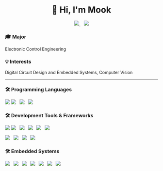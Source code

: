 <h1 align="center">👋 Hi, I'm Mook</h1>
<p align="center">
  <a href="https://www.youtube.com/@%EA%B0%95%EB%AA%85%EB%AC%B5-m3p" target="_blank">
    <img src="https://img.shields.io/badge/Youtube-FF0000?style=flat-square&logo=youtube&logoColor=white" />
  </a>
  &nbsp;&nbsp;
  <a href="mailto:kangmm6821@gmail.com" target="_blank">
    <img src="https://img.shields.io/badge/Gmail-D14836?style=flat-square&logo=gmail&logoColor=white" />
  </a>
</p>

<h3>🎓 Major</h3>
<p>Electronic Control Engineering</p>

<h3>💡 Interests</h3>
<p>Digital Circuit Design and Embedded Systems, Computer Vision</p>

---

<h3>🛠 Programming Languages</h3>
<p>
  <img src="https://img.shields.io/badge/Verilog-00BFFF?style=for-the-badge&logo=verilog&logoColor=white" />
  <img src="https://img.shields.io/badge/C-A8B9CC?style=for-the-badge&logo=c&logoColor=white" />&nbsp;&nbsp;
  <img src="https://img.shields.io/badge/C++-00599C?style=for-the-badge&logo=cplusplus&logoColor=white" />&nbsp;&nbsp;
  <img src="https://img.shields.io/badge/Python-3776AB?style=for-the-badge&logo=python&logoColor=ffdd54" />
</p>

<h3>🛠 Development Tools & Frameworks</h3>
<p>
  <img src="https://img.shields.io/badge/Quartus-1572B6?style=for-the-badge&logo=intel&logoColor=white" />
  <img src="https://img.shields.io/badge/Git-F05032?style=for-the-badge&logo=git&logoColor=white" />&nbsp;&nbsp;
  <img src="https://img.shields.io/badge/VSCode-007ACC?style=for-the-badge&logo=visual-studio-code&logoColor=white" />&nbsp;&nbsp;
  <img src="https://img.shields.io/badge/PyCharm-000000?style=for-the-badge&logo=pycharm&logoColor=white" />&nbsp;&nbsp;
  <img src="https://img.shields.io/badge/PyTorch-EE4C2C?style=for-the-badge&logo=pytorch&logoColor=white" />&nbsp;&nbsp;
  <img src="https://img.shields.io/badge/Anaconda-44A833?style=for-the-badge&logo=anaconda&logoColor=white" />
</p>
<p>
  <img src="https://img.shields.io/badge/WSL2-0A97F5?style=for-the-badge&logo=linux&logoColor=white" />&nbsp;&nbsp;
  <img src="https://img.shields.io/badge/Ubuntu-E95420?style=for-the-badge&logo=ubuntu&logoColor=white" />&nbsp;&nbsp;
  <img src="https://img.shields.io/badge/Vi-019733?style=for-the-badge&logo=vim&logoColor=white" />&nbsp;&nbsp;
  <img src="https://img.shields.io/badge/ROS2-22314E?style=for-the-badge&logo=ros&logoColor=white" />
</p>



<h3>🛠 Embedded Systems</h3>
<p>
  <img src="https://img.shields.io/badge/Arduino-00979D?style=for-the-badge&logo=arduino&logoColor=white" />&nbsp;&nbsp;
  <img src="https://img.shields.io/badge/RaspberryPi-A22846?style=for-the-badge&logo=raspberrypi&logoColor=white" />&nbsp;&nbsp;
  <img src="https://img.shields.io/badge/Jetson_Nano-76B900?style=for-the-badge&logo=nvidia&logoColor=white" />&nbsp;&nbsp;
  <img src="https://img.shields.io/badge/Atmega128-003399?style=for-the-badge" />&nbsp;&nbsp;
  <img src="https://img.shields.io/badge/TM4C123GXL-0078D7?style=for-the-badge&logo=ti&logoColor=white" />&nbsp;&nbsp;
  <img src="https://img.shields.io/badge/IAR-FF6C37?style=for-the-badge&logo=iar&logoColor=white" />&nbsp;&nbsp;
  <img src="https://img.shields.io/badge/Keil-00599C?style=for-the-badge&logo=keil&logoColor=white" />
</p>
